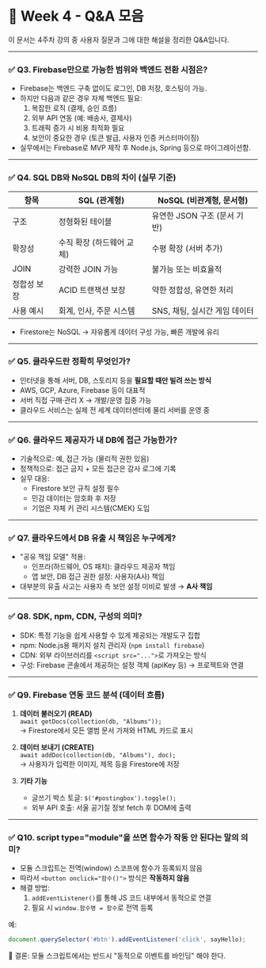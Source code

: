 # 📘 Week 4 - Q&A 모음

이 문서는 4주차 강의 중 사용자 질문과 그에 대한 해설을 정리한 Q&A입니다.

---

### ✅ Q3. Firebase만으로 가능한 범위와 백엔드 전환 시점은?

- Firebase는 백엔드 구축 없이도 로그인, DB 저장, 호스팅이 가능.
- 하지만 다음과 같은 경우 자체 백엔드 필요:
  1. 복잡한 로직 (결제, 승인 흐름)
  2. 외부 API 연동 (예: 배송사, 결제사)
  3. 트래픽 증가 시 비용 최적화 필요
  4. 보안이 중요한 경우 (토큰 발급, 사용자 인증 커스터마이징)
- 실무에서는 Firebase로 MVP 제작 후 Node.js, Spring 등으로 마이그레이션함.

---

### ✅ Q4. SQL DB와 NoSQL DB의 차이 (실무 기준)

| 항목         | SQL (관계형)           | NoSQL (비관계형, 문서형)      |
|--------------|------------------------|-------------------------------|
| 구조         | 정형화된 테이블         | 유연한 JSON 구조 (문서 기반) |
| 확장성       | 수직 확장 (하드웨어 교체) | 수평 확장 (서버 추가)         |
| JOIN         | 강력한 JOIN 가능        | 불가능 또는 비효율적          |
| 정합성 보장  | ACID 트랜잭션 보장     | 약한 정합성, 유연한 처리       |
| 사용 예시    | 회계, 인사, 주문 시스템 | SNS, 채팅, 실시간 게임 데이터 |

- Firestore는 NoSQL → 자유롭게 데이터 구성 가능, 빠른 개발에 유리

---

### ✅ Q5. 클라우드란 정확히 무엇인가?

- 인터넷을 통해 서버, DB, 스토리지 등을 **필요할 때만 빌려 쓰는 방식**
- AWS, GCP, Azure, Firebase 등이 대표적
- 서버 직접 구매·관리 X → 개발/운영 집중 가능
- 클라우드 서비스는 실제 전 세계 데이터센터에 물리 서버를 운영 중

---

### ✅ Q6. 클라우드 제공자가 내 DB에 접근 가능한가?

- 기술적으로: 예, 접근 가능 (물리적 권한 있음)
- 정책적으로: 접근 금지 + 모든 접근은 감사 로그에 기록
- 실무 대응:
  - Firestore 보안 규칙 설정 필수
  - 민감 데이터는 암호화 후 저장
  - 기업은 자체 키 관리 시스템(CMEK) 도입

---

### ✅ Q7. 클라우드에서 DB 유출 시 책임은 누구에게?

- "공유 책임 모델" 적용:
  - 인프라(하드웨어, OS 패치): 클라우드 제공자 책임
  - 앱 보안, DB 접근 권한 설정: 사용자(A사) 책임
- 대부분의 유출 사고는 사용자 측 보안 설정 미비로 발생 → **A사 책임**

---

### ✅ Q8. SDK, npm, CDN, 구성의 의미?

- SDK: 특정 기능을 쉽게 사용할 수 있게 제공되는 개발도구 집합
- npm: Node.js용 패키지 설치 관리자 (`npm install firebase`)
- CDN: 외부 라이브러리를 `<script src="...">`로 가져오는 방식
- 구성: Firebase 콘솔에서 제공하는 설정 객체 (apiKey 등) → 프로젝트와 연결

---

### ✅ Q9. Firebase 연동 코드 분석 (데이터 흐름)

1. **데이터 불러오기 (READ)**  
   `await getDocs(collection(db, "Albums"));`  
   → Firestore에서 모든 앨범 문서 가져와 HTML 카드로 표시

2. **데이터 보내기 (CREATE)**  
   `await addDoc(collection(db, "Albums"), doc);`  
   → 사용자가 입력한 이미지, 제목 등을 Firestore에 저장

3. **기타 기능**  
   - 글쓰기 박스 토글: `$('#postingbox').toggle();`  
   - 외부 API 호출: 서울 공기질 정보 fetch 후 DOM에 출력

---

### ✅ Q10. script type="module"을 쓰면 함수가 작동 안 된다는 말의 의미?

- 모듈 스크립트는 전역(window) 스코프에 함수가 등록되지 않음
- 따라서 `<button onclick="함수()">` 방식은 **작동하지 않음**
- 해결 방법:
  1. `addEventListener()`를 통해 JS 코드 내부에서 동적으로 연결
  2. 필요 시 `window.함수명 = 함수`로 전역 등록

예:
```js
document.querySelector('#btn').addEventListener('click', sayHello);
```

📌 결론: 모듈 스크립트에서는 반드시 "동적으로 이벤트를 바인딩" 해야 한다.
